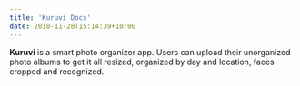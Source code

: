 ```yaml
---
title: 'Kuruvi Docs'
date: 2018-11-28T15:14:39+10:00
---
```


**Kuruvi** is a smart photo organizer app. 
Users can upload their unorganized photo albums to get it all resized, organized by day and location, faces cropped and recognized.